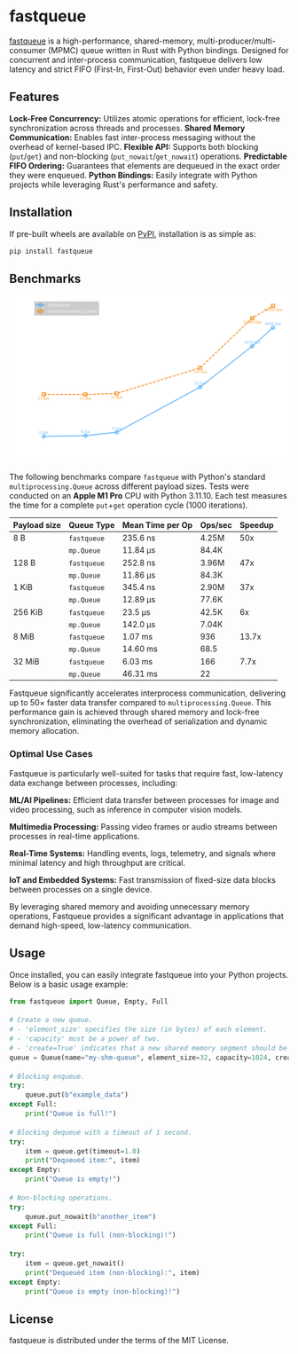 # fastqueue

[fastqueue](https://github.com/idkosilov/fastqueue) is a high-performance, shared-memory, 
multi-producer/multi-consumer (MPMC) queue written in Rust with Python bindings. 
Designed for concurrent and inter-process communication, fastqueue delivers 
low latency and strict FIFO (First-In, First-Out) behavior even under heavy load.

## Features

**Lock-Free Concurrency:** Utilizes atomic operations for efficient, lock-free synchronization across threads and processes.
**Shared Memory Communication:** Enables fast inter-process messaging without the overhead of kernel-based IPC.
**Flexible API:** Supports both blocking (`put`/`get`) and non-blocking (`put_nowait`/`get_nowait`) operations.
**Predictable FIFO Ordering:** Guarantees that elements are dequeued in the exact order they were enqueued.
**Python Bindings:** Easily integrate with Python projects while leveraging Rust's performance and safety.

## Installation

If pre-built wheels are available on [PyPI](https://pypi.org), installation is as simple as:

```bash
pip install fastqueue
```

## Benchmarks

![benchmarks](tests/benchmarks/benchmark_plot.png)

The following benchmarks compare `fastqueue` with Python's standard 
`multiprocessing.Queue` across different payload sizes. Tests were conducted 
on an **Apple M1 Pro** CPU with Python 3.11.10. Each test measures 
the time for a complete `put`+`get` operation cycle (1000 iterations). 

| Payload size | Queue Type  | Mean Time per Op | Ops/sec | Speedup |
|--------------|-------------|------------------|---------|---------|
| 8 B          | `fastqueue` | 235.6 ns         | 4.25M   | 50x     |
|              | `mp.Queue`  | 11.84 μs         | 84.4K   |         |
| 128 B        | `fastqueue` | 252.8 ns         | 3.96M   | 47x     |
|              | `mp.Queue`  | 11.86 μs         | 84.3K   |         |
| 1 KiB        | `fastqueue` | 345.4 ns         | 2.90M   | 37x     |
|              | `mp.Queue`  | 12.89 μs         | 77.6K   |         |
| 256 KiB      | `fastqueue` | 23.5 μs          | 42.5K   | 6x      |
|              | `mp.Queue`  | 142.0 μs         | 7.04K   |         |
| 8 MiB        | `fastqueue` | 1.07 ms          | 936     | 13.7x   |
|              | `mp.Queue`  | 14.60 ms         | 68.5    |         |
| 32 MiB       | `fastqueue` | 6.03 ms          | 166     | 7.7x    |
|              | `mp.Queue`  | 46.31 ms         | 22      |         |

Fastqueue significantly accelerates interprocess communication, 
delivering up to 50× faster data transfer compared to `multiprocessing.Queue`. 
This performance gain is achieved through shared memory and lock-free 
synchronization, eliminating the overhead of serialization and dynamic memory 
allocation.

### Optimal Use Cases

Fastqueue is particularly well-suited for tasks that require fast, 
low-latency data exchange between processes, including:

**ML/AI Pipelines:** Efficient data transfer between processes for image and video processing, such as inference in computer vision models.

**Multimedia Processing:** Passing video frames or audio streams between processes in real-time applications.

**Real-Time Systems:** Handling events, logs, telemetry, and signals where minimal latency and high throughput are critical.

**IoT and Embedded Systems:** Fast transmission of fixed-size data blocks between processes on a single device.

By leveraging shared memory and avoiding unnecessary memory operations, 
Fastqueue provides a significant advantage in applications that demand 
high-speed, low-latency communication.

## Usage

Once installed, you can easily integrate fastqueue into your Python projects. Below is a basic usage example:

```python
from fastqueue import Queue, Empty, Full

# Create a new queue.
# - 'element_size' specifies the size (in bytes) of each element.
# - 'capacity' must be a power of two.
# - 'create=True' indicates that a new shared memory segment should be created.
queue = Queue(name="my-shm-queue", element_size=32, capacity=1024, create=True)

# Blocking enqueue.
try:
    queue.put(b"example_data")
except Full:
    print("Queue is full!")

# Blocking dequeue with a timeout of 1 second.
try:
    item = queue.get(timeout=1.0)
    print("Dequeued item:", item)
except Empty:
    print("Queue is empty!")

# Non-blocking operations.
try:
    queue.put_nowait(b"another_item")
except Full:
    print("Queue is full (non-blocking)!")

try:
    item = queue.get_nowait()
    print("Dequeued item (non-blocking):", item)
except Empty:
    print("Queue is empty (non-blocking)!")
```


## License

fastqueue is distributed under the terms of the MIT License.



